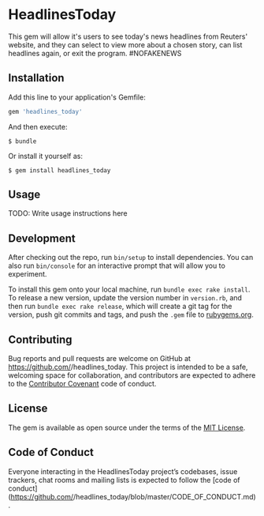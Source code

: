 # HeadlinesToday

This gem will allow it's users to see today's news headlines from Reuters' website, and they can select to view more about a chosen story, can list headlines again, or exit the program.  #NOFAKENEWS

## Installation

Add this line to your application's Gemfile:

```ruby
gem 'headlines_today'
```

And then execute:

    $ bundle

Or install it yourself as:

    $ gem install headlines_today

## Usage

TODO: Write usage instructions here

## Development

After checking out the repo, run `bin/setup` to install dependencies. You can also run `bin/console` for an interactive prompt that will allow you to experiment.

To install this gem onto your local machine, run `bundle exec rake install`. To release a new version, update the version number in `version.rb`, and then run `bundle exec rake release`, which will create a git tag for the version, push git commits and tags, and push the `.gem` file to [rubygems.org](https://rubygems.org).

## Contributing

Bug reports and pull requests are welcome on GitHub at https://github.com/<github username>/headlines_today. This project is intended to be a safe, welcoming space for collaboration, and contributors are expected to adhere to the [Contributor Covenant](http://contributor-covenant.org) code of conduct.

## License

The gem is available as open source under the terms of the [MIT License](https://opensource.org/licenses/MIT).

## Code of Conduct

Everyone interacting in the HeadlinesToday project’s codebases, issue trackers, chat rooms and mailing lists is expected to follow the [code of conduct](https://github.com/<github username>/headlines_today/blob/master/CODE_OF_CONDUCT.md).
